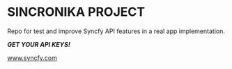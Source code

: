 # SINCRONIKA PROJECT

Repo for test and improve Syncfy API features in a real app implementation.


***GET YOUR API KEYS!***

www.syncfy.com